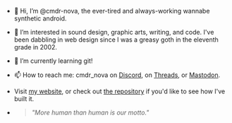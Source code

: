 - 👋 Hi, I’m @cmdr-nova, the ever-tired and always-working wannabe synthetic android.
- 👀 I’m interested in sound design, graphic arts, writing, and code. I've been dabbling in web design since I was a greasy goth in the eleventh grade in 2002.
- 🌱 I’m currently learning git!
- 📫 How to reach me: cmdr_nova on <a href="https://discord.com/channels/1062366132343939173/1062387444240089189" target="_blank">Discord</a>, on <a href="https://www.threads.net/@cmdr_nova" target="_blank">Threads</a>, or <a href="https://mastodon.social/@cmdr_nova" target="_blank">Mastodon</a>.
- Visit <a href="https://cmdr-nova.neocities.org" target="_blank">my website</a>, or check out <a href="https://github.com/cmdr-nova/cmdr-nova.github.io">the repository</a> if you'd like to see how I've built it.

- <blockquote><em>"More human than human is our motto."</em></blockquote>
<!---
cmdr-nova/cmdr-nova is a ✨ special ✨ repository because its `README.md` (this file) appears on your GitHub profile.
You can click the Preview link to take a look at your changes.
--->

